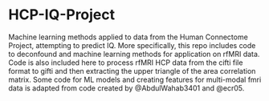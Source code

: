 # HCP-IQ-Project
Machine learning methods applied to data from the Human Connectome Project, attempting to predict IQ. More specifically, this repo includes code to deconfound and machine learning methods for application on rfMRI data. Code is also included here to process rfMRI HCP data from the cifti file format to gifti and then extracting the upper triangle of the area correlation matrix. Some code for ML models and creating features for multi-modal fmri data is adapted from code created by @AbdulWahab3401 and @ecr05.
